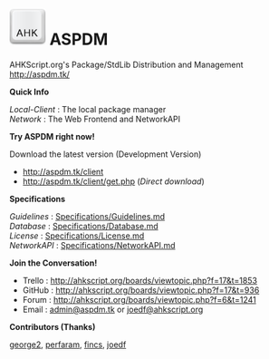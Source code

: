 # ![logo](Local-Client/Res/ahk.png) ASPDM
  
AHKScript.org's Package/StdLib Distribution and Management  
http://aspdm.tk/  
  
**Quick Info**  
  
_Local-Client_ : The local package manager  
_Network_ : The Web Frontend and NetworkAPI  
  
**Try ASPDM right now!**  
  
Download the latest version (Development Version)  
  
- http://aspdm.tk/client  
- http://aspdm.tk/client/get.php (_Direct download_)  
  
**Specifications**  

_Guidelines_ : [Specifications/Guidelines.md](Specifications/Guidelines.md)  
_Database_ : [Specifications/Database.md](Specifications/Database.md)  
_License_ : [Specifications/License.md](Specifications/License.md)  
_NetworkAPI_ : [Specifications/NetworkAPI.md](Specifications/NetworkAPI.md)  
  
**Join the Conversation!**  
  
- Trello : http://ahkscript.org/boards/viewtopic.php?f=17&t=1853
- GitHub : http://ahkscript.org/boards/viewtopic.php?f=17&t=936
- Forum : http://ahkscript.org/boards/viewtopic.php?f=6&t=1241
- Email : [admin@aspdm.tk](mailto:admin@aspdm.tk) or [joedf@ahkscript.org](mailto:joedf@ahkscript.org)
  
**Contributors (Thanks)**  
  
[george2](https://github.com/george2), [perfaram](https://github.com/perfaram), [fincs](https://github.com/fincs), [joedf](https://github.com/joedf)